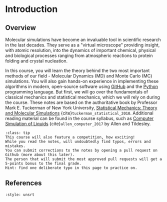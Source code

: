<!-- #region -->
# Introduction

## Overview

Molecular simulations have become an invaluable tool in 
scientific research in the last decades.
They serve as a "virtual microscope" providing insight, with atomic 
resolution, into the dynamics of  important chemical, physical and 
biological processes ranging from atmospheric reactions to protein 
folding and crystal nucleation.

In this course, you will learn the theory behind the two most important
 methods of our field - Molecular Dynamics (MD) and Monte Carlo (MC) 
 simulations. You will also gain hands-on experience in implementing 
 these algorithms in modern, open-source software using 
 [GitHub](https://github.com/) and the 
 [Python](https://scipy-lectures.org/) programming language. But first, we will go over the 
 fundamentals of classical mechanics and statistical mechanics, 
 which we will rely on during the course.
These notes are based on the authoritative book by Professor Mark E.
 Tuckerman of New York University, 
 [Statistical Mechanics: Theory and Molecular Simulations](https://tau-primo.hosted.exlibrisgroup.com/permalink/f/8560f2/972TAU_ALMA51249053460004146)
 {cite}`tuckerman_statistical_2010`.
 Additional reading material can be found in the course syllabus, 
 such as [Computer Simulation of Liquids](https://tau-primo.hosted.exlibrisgroup.com/permalink/f/2v5hj1/TN_cdi_askewsholts_vlebooks_9780192524706) {cite}`allen_computer_2017` by Allen and Tildesley.


```{admonition} Bonus credit
:class: tip
This course will also feature a competition, how exciting!
While you read the notes, will undoubtedly find typos, errors and mistakes.
You can submit corrections to the notes by opening a pull request on Github (more about this later).
The person that will submit the most approved pull requests will get a 5-points bonus to the final grade.
Hint: find one deliberate typo in this page to practice on.
```
<!-- #endregion -->

## References

```{bibliography}
:style: unsrt
```
